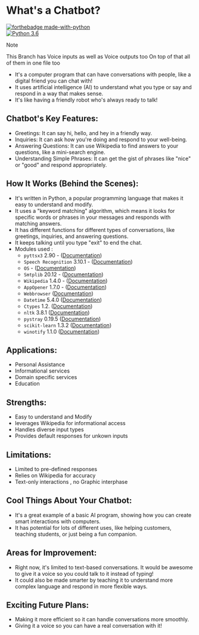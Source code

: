 # What's a Chatbot?
[![forthebadge made-with-python](http://ForTheBadge.com/images/badges/made-with-python.svg)](https://www.python.org/)                 
[![Python 3.6](https://img.shields.io/badge/python-3.6-blue.svg)](https://www.python.org/downloads/release/python-360/)   

>[!Note]
>This Branch has Voice inputs as well as Voice outputs too
>On top of that all of them in one file too
- It's a computer program that can have conversations with people, like a digital friend you can chat with!
- It uses artificial intelligence (AI) to understand what you type or say and respond in a way that makes sense.
- It's like having a friendly robot who's always ready to talk!

## Chatbot's Key Features:
- Greetings: It can say hi, hello, and hey in a friendly way.
- Inquiries: It can ask how you're doing and respond to your well-being.
- Answering Questions: It can use Wikipedia to find answers to your questions, like a mini-search engine.
- Understanding Simple Phrases: It can get the gist of phrases like "nice" or "good" and respond appropriately.

## How It Works (Behind the Scenes):
- It's written in Python, a popular programming language that makes it easy to understand and modify.
- It uses a "keyword matching" algorithm, which means it looks for specific words or phrases in your messages and responds with matching answers.
- It has different functions for different types of conversations, like greetings, inquiries, and answering questions.
- It keeps talking until you type "exit" to end the chat.
- Modules used :
  -  `pyttsx3`  2.90 - ([Documentation](https://pypi.org/project/pyttsx3/))
  -  `Speech Recognition`  3.10.1 - ([Documentation](https://pypi.org/project/SpeechRecognition/))
  -  `OS` - ([Documentation](https://docs.python.org/3/library/os.html?highlight=os#module-os))
  -  `Smtplib` 20.12 - ([Documentation](https://docs.python.org/3/library/smtplib.html?highlight=smtplib#module-smtplib)) 
  -  `Wikipedia` 1.4.0 - ([Documentation](https://pypi.org/project/wikipedia/))
  -  `AppOpener`  1.7.0 - ([Documentation](https://pypi.org/project/appopener/))
  -  `Webbrowser` ([Documentation](https://docs.python.org/3/library/webbrowser.html?highlight=webbrowser#module-webbrowser))
  -  `Datetime` 5.4.0 ([Documentation](https://pypi.org/project/DateTime/))
  -  `Ctypes` 1.2. ([Documentation](https://docs.python.org/3/library/ctypes.html?highlight=ctypes#module-ctypes))
  -  `nltk` 3.8.1 ([Documentation](https://pypi.org/project/nltk/))
  -  `pystray` 0.19.5 ([Documentation](https://pypi.org/project/pystray/))
  -  `scikit-learn` 1.3.2 ([Documentation](https://pypi.org/project/scikit-learn/))
  -  `winotify` 1.1.0 ([Documentation](https://pypi.org/project/winotify/))

## Applications:
- Personal Assistance
- Informational services
- Domain specific services
- Education

## Strengths:
- Easy to understand and Modify
- leverages Wikipedia for informational access
- Handles diverse input types
- Provides default responses for unkown inputs

## Limitations:
- Limited to pre-defined responses
- Relies on Wikipedia for accuracy
- Text-only interactions , no Graphic interphase

## Cool Things About Your Chatbot:
- It's a great example of a basic AI program, showing how you can create smart interactions with computers.
- It has potential for lots of different uses, like helping customers, teaching students, or just being a fun companion.

## Areas for Improvement:
- Right now, it's limited to text-based conversations. It would be awesome to give it a voice so you could talk to it instead of typing!
- It could also be made smarter by teaching it to understand more complex language and respond in more flexible ways.

## Exciting Future Plans:
- Making it more efficient so it can handle conversations more smoothly.
- Giving it a voice so you can have a real conversation with it!
